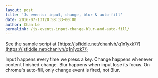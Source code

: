 ```yaml
---
layout: post
title: 'Js events: input, change, blur & auto-fill'
date: 2016-07-13T20:58:33+00:00
author: Chan Le
permalink: /js-events-input-change-blur-and-auto-fill/
---
```

See the sample script at [https://jsfiddle.net/chanlvh/q1n1yxk7/](https://jsfiddle.net/chanlvh/q1n1yxk7/) 

Input happens every time we press a key.
Change happens whenever content finished change.
Blur happens when input lose its focus.
On chrome's auto-fill, only change event is fired, not Blur.
